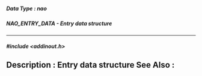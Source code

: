 ##### Data Type : nao
##### NAO_ENTRY_DATA - Entry data structure
---
##### #include <addinout.h>
**Description :**
Entry data structure
**See Also :**
[](D:/md_files/.md)
---
